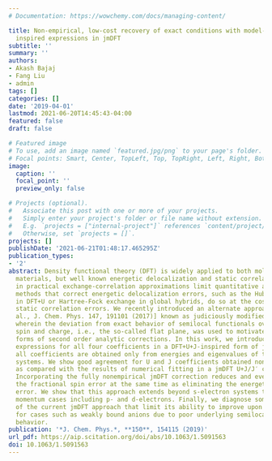 ```yaml
---
# Documentation: https://wowchemy.com/docs/managing-content/

title: Non-empirical, low-cost recovery of exact conditions with model-Hamiltonian
  inspired expressions in jmDFT
subtitle: ''
summary: ''
authors:
- Akash Bajaj
- Fang Liu
- admin
tags: []
categories: []
date: '2019-04-01'
lastmod: 2021-06-20T14:45:43-04:00
featured: false
draft: false

# Featured image
# To use, add an image named `featured.jpg/png` to your page's folder.
# Focal points: Smart, Center, TopLeft, Top, TopRight, Left, Right, BottomLeft, Bottom, BottomRight.
image:
  caption: ''
  focal_point: ''
  preview_only: false

# Projects (optional).
#   Associate this post with one or more of your projects.
#   Simply enter your project's folder or file name without extension.
#   E.g. `projects = ["internal-project"]` references `content/project/deep-learning/index.md`.
#   Otherwise, set `projects = []`.
projects: []
publishDate: '2021-06-21T01:48:17.465295Z'
publication_types:
- '2'
abstract: Density functional theory (DFT) is widely applied to both molecules and
  materials, but well known energetic delocalization and static correlation errors
  in practical exchange-correlation approximations limit quantitative accuracy. Common
  methods that correct energetic delocalization errors, such as the Hubbard U correction
  in DFT+U or Hartree-Fock exchange in global hybrids, do so at the cost of worsening
  static correlation errors. We recently introduced an alternate approach [Bajaj et
  al., J. Chem. Phys. 147, 191101 (2017)] known as judiciously modified DFT (jmDFT),
  wherein the deviation from exact behavior of semilocal functionals over both fractional
  spin and charge, i.e., the so-called flat plane, was used to motivate functional
  forms of second order analytic corrections. In this work, we introduce fully nonempirical
  expressions for all four coefficients in a DFT+U+J-inspired form of jmDFT, where
  all coefficients are obtained only from energies and eigenvalues of the integer-electron
  systems. We show good agreement for U and J coefficients obtained nonempirically
  as compared with the results of numerical fitting in a jmDFT U+J/J′ correction.
  Incorporating the fully nonempirical jmDFT correction reduces and even eliminates
  the fractional spin error at the same time as eliminating the energetic delocalization
  error. We show that this approach extends beyond s-electron systems to higher angular
  momentum cases including p- and d-electrons. Finally, we diagnose some shortcomings
  of the current jmDFT approach that limit its ability to improve upon DFT results
  for cases such as weakly bound anions due to poor underlying semilocal functional
  behavior.
publication: '*J. Chem. Phys.*, **150**, 154115 (2019)'
url_pdf: https://aip.scitation.org/doi/abs/10.1063/1.5091563
doi: 10.1063/1.5091563
---
```

